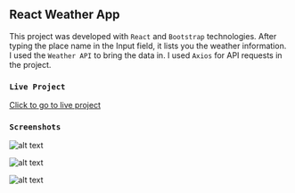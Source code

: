 
## React Weather App

This project was developed with `React` and `Bootstrap` technologies. After typing the place name in the Input field, it lists you the weather information.
I used the `Weather API` to bring the data in. I used `Axios` for API requests in the project.


### `Live Project`

 [Click to go to live project
](http://react-weatherapp-burak.herokuapp.com/) 


### `Screenshots`

![alt text](https://i.hizliresim.com/lnw3uf3.png)

![alt text](https://i.hizliresim.com/s5eebwd.png)

![alt text](https://i.hizliresim.com/6jyzonz.png)




